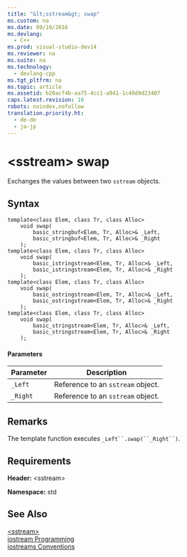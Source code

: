 ```yaml
---
title: "&lt;sstream&gt; swap"
ms.custom: na
ms.date: 09/19/2016
ms.devlang: 
  - C++
ms.prod: visual-studio-dev14
ms.reviewer: na
ms.suite: na
ms.technology: 
  - devlang-cpp
ms.tgt_pltfrm: na
ms.topic: article
ms.assetid: b20acf4b-aa75-4cc1-a941-1c40d9d23407
caps.latest.revision: 10
robots: noindex,nofollow
translation.priority.ht: 
  - de-de
  - ja-jp
---
```

# &lt;sstream&gt; swap
Exchanges the values between two `sstream` objects.  
  
## Syntax  
  
```  
template<class Elem, class Tr, class Alloc>  
    void swap(  
        basic_stringbuf<Elem, Tr, Alloc>& _Left,  
        basic_stringbuf<Elem, Tr, Alloc>& _Right  
    );  
template<class Elem, class Tr, class Alloc>  
    void swap(  
        basic_istringstream<Elem, Tr, Alloc>& _Left,  
        basic_istringstream<Elem, Tr, Alloc>& _Right  
    );  
template<class Elem, class Tr, class Alloc>  
    void swap(  
        basic_ostringstream<Elem, Tr, Alloc>& _Left,  
        basic_ostringstream<Elem, Tr, Alloc>& _Right  
    );  
template<class Elem, class Tr, class Alloc>  
    void swap(  
        basic_stringstream<Elem, Tr, Alloc>& _Left,  
        basic_stringstream<Elem, Tr, Alloc>& _Right  
    );  
```  
  
#### Parameters  
  
|Parameter|Description|  
|---------------|-----------------|  
|`_Left`|Reference to an `sstream` object.|  
|`_Right`|Reference to an `sstream` object.|  
  
## Remarks  
 The template function executes `_Left``.swap(``_Right``)`.  
  
## Requirements  
 **Header:** <sstream\>  
  
 **Namespace:** std  
  
## See Also  
 [<sstream\>](../vs140/-sstream-.md)   
 [iostream Programming](../vs140/iostream-Programming.md)   
 [iostreams Conventions](../vs140/iostreams-Conventions.md)